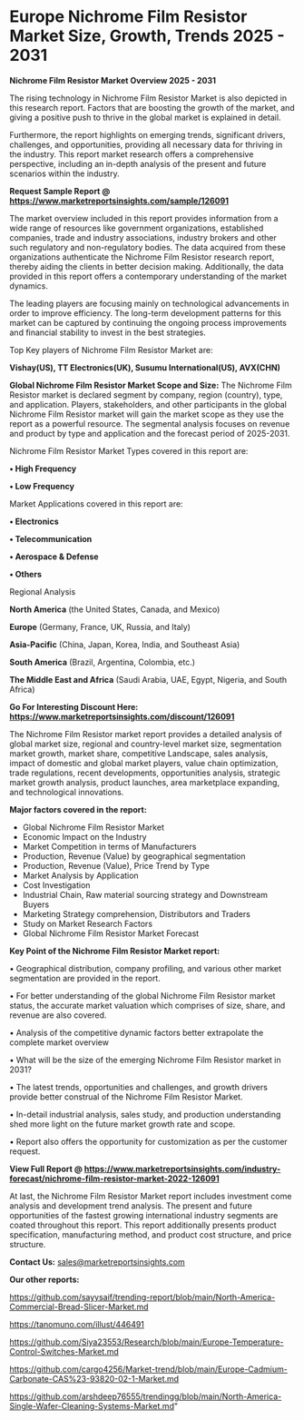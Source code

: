  # Europe Nichrome Film Resistor Market Size, Growth, Trends 2025 - 2031

<Strong> Nichrome Film Resistor Market Overview 2025 - 2031</strong>

The rising technology in Nichrome Film Resistor Market is also depicted in this research report. Factors that are boosting the growth of the market, and giving a positive push to thrive in the global market is explained in detail.

Furthermore, the report highlights on emerging trends, significant drivers, challenges, and opportunities, providing all necessary data for thriving in the industry. This report market research offers a comprehensive perspective, including an in-depth analysis of the present and future scenarios within the industry.

<strong>Request Sample Report @ <a href=https://www.marketreportsinsights.com/sample/126091>https://www.marketreportsinsights.com/sample/126091</a></strong>

The market overview included in this report provides information from a wide range of resources like government organizations, established companies, trade and industry associations, industry brokers and other such regulatory and non-regulatory bodies. The data acquired from these organizations authenticate the Nichrome Film Resistor research report, thereby aiding the clients in better decision making. Additionally, the data provided in this report offers a contemporary understanding of the market dynamics.

The leading players are focusing mainly on technological advancements in order to improve efficiency. The long-term development patterns for this market can be captured by continuing the ongoing process improvements and financial stability to invest in the best strategies.

Top Key players of Nichrome Film Resistor Market are:

<strong>Vishay(US), TT Electronics(UK), Susumu International(US), AVX(CHN)</strong>

<strong><b>Global Nichrome Film Resistor Market Scope and Size:</b></strong>
The Nichrome Film Resistor market is declared segment by company, region (country), type, and application. Players, stakeholders, and other participants in the global Nichrome Film Resistor market will gain the market scope as they use the report as a powerful resource. The segmental analysis focuses on revenue and product by type and application and the forecast period of 2025-2031.

Nichrome Film Resistor Market Types covered in this report are:

<strong>• High Frequency

• Low Frequency</strong>

Market Applications covered in this report are:

<strong>• Electronics

• Telecommunication

• Aerospace & Defense

• Others</strong> 

Regional Analysis

<strong>North America</strong> (the United States, Canada, and Mexico)

<strong>Europe</strong> (Germany, France, UK, Russia, and Italy)

<strong>Asia-Pacific</strong> (China, Japan, Korea, India, and Southeast Asia)

<strong>South America</strong> (Brazil, Argentina, Colombia, etc.)

<strong>The Middle East and Africa</strong> (Saudi Arabia, UAE, Egypt, Nigeria, and South Africa)

<strong>Go For Interesting Discount Here: <a href=https://www.marketreportsinsights.com/discount/126091>https://www.marketreportsinsights.com/discount/126091</a></strong>

The Nichrome Film Resistor market report provides a detailed analysis of global market size, regional and country-level market size, segmentation market growth, market share, competitive Landscape, sales analysis, impact of domestic and global market players, value chain optimization, trade regulations, recent developments, opportunities analysis, strategic market growth analysis, product launches, area marketplace expanding, and technological innovations.

<strong><b>Major factors covered in the report:</b></strong>
<ul>
  <li>Global Nichrome Film Resistor Market </li>
  <li>Economic Impact on the Industry</li>
  <li>Market Competition in terms of Manufacturers</li>
  <li>Production, Revenue (Value) by geographical segmentation</li>
  <li>Production, Revenue (Value), Price Trend by Type</li>
  <li>Market Analysis by Application</li>
  <li>Cost Investigation</li>
  <li>Industrial Chain, Raw material sourcing strategy and Downstream Buyers</li>
  <li>Marketing Strategy comprehension, Distributors and Traders</li>
  <li>Study on Market Research Factors</li>
  <li>Global Nichrome Film Resistor Market Forecast</li>
</ul>

<strong><b>Key Point of the Nichrome Film Resistor Market report:</b></strong>

• Geographical distribution, company profiling, and various other market segmentation are provided in the report.

• For better understanding of the global Nichrome Film Resistor market status, the accurate market valuation which comprises of size, share, and revenue are also covered.

• Analysis of the competitive dynamic factors better extrapolate the complete market overview

• What will be the size of the emerging Nichrome Film Resistor market in 2031?

• The latest trends, opportunities and challenges, and growth drivers provide better construal of the Nichrome Film Resistor Market.

• In-detail industrial analysis, sales study, and production understanding shed more light on the future market growth rate and scope.

• Report also offers the opportunity for customization as per the customer request.

<strong><b>View Full Report @ <a href=https://www.marketreportsinsights.com/industry-forecast/nichrome-film-resistor-market-2022-126091>https://www.marketreportsinsights.com/industry-forecast/nichrome-film-resistor-market-2022-126091</a></b></strong>


At last, the Nichrome Film Resistor Market report includes investment come analysis and development trend analysis. The present and future opportunities of the fastest growing international industry segments are coated throughout this report. This report additionally presents product specification, manufacturing method, and product cost structure, and price structure.

<strong>Contact Us:</strong>
sales@marketreportsinsights.com

<strong>Our other reports:</strong>

<a href=https://github.com/sayysaif/trending-report/blob/main/North-America-Commercial-Bread-Slicer-Market.md>https://github.com/sayysaif/trending-report/blob/main/North-America-Commercial-Bread-Slicer-Market.md</a>

<a href=https://tanomuno.com/illust/446491>https://tanomuno.com/illust/446491</a>

<a href=https://github.com/Siya23553/Research/blob/main/Europe-Temperature-Control-Switches-Market.md>https://github.com/Siya23553/Research/blob/main/Europe-Temperature-Control-Switches-Market.md</a>

<a href=https://github.com/cargo4256/Market-trend/blob/main/Europe-Cadmium-Carbonate-CAS%23-93820-02-1-Market.md>https://github.com/cargo4256/Market-trend/blob/main/Europe-Cadmium-Carbonate-CAS%23-93820-02-1-Market.md</a>

<a href=https://github.com/arshdeep76555/trendingg/blob/main/North-America-Single-Wafer-Cleaning-Systems-Market.md>https://github.com/arshdeep76555/trendingg/blob/main/North-America-Single-Wafer-Cleaning-Systems-Market.md</a>"
